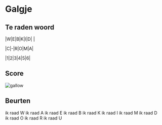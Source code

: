 # Galgje

## Te raden woord

|W|E|B|K|I|D| |

|C|-|R|O|M|A|

|1|2|3|4|5|6|

## Score
![gallow](./images/6.png)

## Beurten
ik raad W
ik raad A
ik raad E
ik raad B
ik raad K
ik raad I
ik raad M
ik raad D
ik raad O
ik raad R
ik raad U
